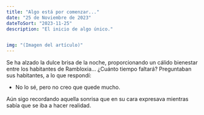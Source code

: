 ```yaml
---
title: "Algo está por comenzar..." 
date: "25 de Noviembre de 2023" 
dateToSort: "2023-11-25"
description: "El inicio de algo único."


img: "(Imagen del artículo)"
---
```

Se ha alzado la dulce brisa de la noche, proporcionando un cálido bienestar entre los habitantes de Rambloxia...
¿Cuánto tiempo faltará? Preguntaban sus habitantes, a lo que respondí:

- No lo sé, pero no creo que quede mucho.

Aún sigo recordando aquella sonrisa que en su cara expresava mientras sabía que se iba a hacer realidad.

